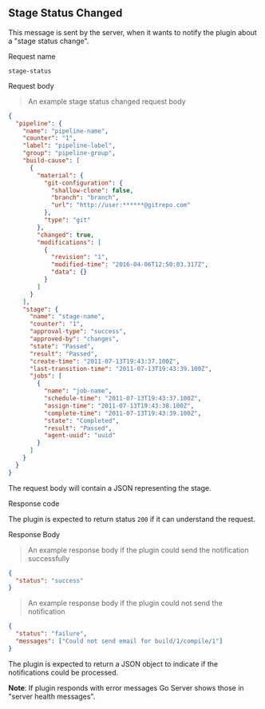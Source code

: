 ## Stage Status Changed

This message is sent by the server, when it wants to notify the plugin about a "stage status change".

<p class='request-name-heading'>Request name</p>

`stage-status`

<p class='request-body-heading'>Request body</p>

> An example stage status changed request body

```json
{
  "pipeline": {
    "name": "pipeline-name",
    "counter": "1",
    "label": "pipeline-label",
    "group": "pipeline-group",
    "build-cause": [
      {
        "material": {
          "git-configuration": {
            "shallow-clone": false,
            "branch": "branch",
            "url": "http://user:******@gitrepo.com"
          },
          "type": "git"
        },
        "changed": true,
        "modifications": [
          {
            "revision": "1",
            "modified-time": "2016-04-06T12:50:03.317Z",
            "data": {}
          }
        ]
      }
    ],
    "stage": {
      "name": "stage-name",
      "counter": "1",
      "approval-type": "success",
      "approved-by": "changes",
      "state": "Passed",
      "result": "Passed",
      "create-time": "2011-07-13T19:43:37.100Z",
      "last-transition-time": "2011-07-13T19:43:39.100Z",
      "jobs": [
        {
          "name": "job-name",
          "schedule-time": "2011-07-13T19:43:37.100Z",
          "assign-time": "2011-07-13T19:43:38.100Z",
          "complete-time": "2011-07-13T19:43:39.100Z",
          "state": "Completed",
          "result": "Passed",
          "agent-uuid": "uuid"
        }
      ]
    }
  }
}
```

The request body will contain a JSON representing the stage.

<p class='response-code-heading'>Response code</p>

The plugin is expected to return status `200` if it can understand the request.

<p class='response-body-heading'>Response Body</p>

> An example response body if the plugin could send the notification successfully

```json
{
  "status": "success"
}
```

> An example response body if the plugin could not send the notification

```json
{
  "status": "failure",
  "messages": ["Could not send email for build/1/compile/1"]
}
```

The plugin is expected to return a JSON object to indicate if the notifications could be processed.

<aside class="warning">
  <strong>Note</strong>: If plugin responds with error messages Go Server shows those in "server health messages".
</aside>
